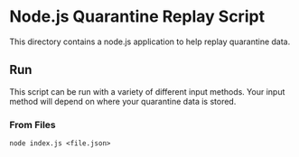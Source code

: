 # Node.js Quarantine Replay Script

This directory contains a node.js application to help replay quarantine data.

## Run

This script can be run with a variety of different input methods.  Your input method will depend on where your quarantine data is stored.

### From Files

`node index.js <file.json>`